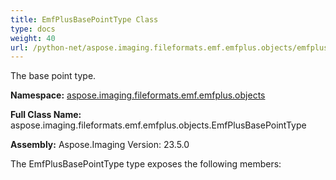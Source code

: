 ```yaml
---
title: EmfPlusBasePointType Class
type: docs
weight: 40
url: /python-net/aspose.imaging.fileformats.emf.emfplus.objects/emfplusbasepointtype/
---
```


The base point type.

**Namespace:** [aspose.imaging.fileformats.emf.emfplus.objects](/imaging/python-net/aspose.imaging.fileformats.emf.emfplus.objects/)

**Full Class Name:** aspose.imaging.fileformats.emf.emfplus.objects.EmfPlusBasePointType

**Assembly:**  Aspose.Imaging Version: 23.5.0

The EmfPlusBasePointType type exposes the following members:
